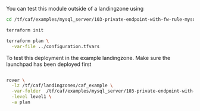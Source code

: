 You can test this module outside of a landingzone using

```bash
cd /tf/caf/examples/mysql_server/103-private-endpoint-with-fw-rule-mysql/standalone

terraform init

terraform plan \
  -var-file ../configuration.tfvars

```

To test this deployment in the example landingzone. Make sure the launchpad has been deployed first

```bash

rover \
  -lz /tf/caf/landingzones/caf_example \
  -var-folder  /tf/caf/examples/mysql_server/103-private-endpoint-with-fw-rule-mysql/\
  -level level1 \
  -a plan

```